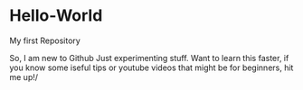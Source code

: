 # Hello-World
My first Repository

So, I am new to Github
Just experimenting stuff. 
Want to learn this faster, if you know some iseful tips or youtube videos that might be for beginners, hit me up!/
